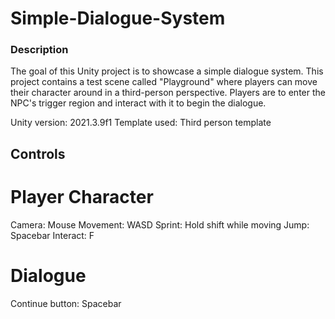 # Simple-Dialogue-System
 
### Description

The goal of this Unity project is to showcase a simple dialogue system. This project contains a test scene called "Playground" where players can move their character around in a third-person perspective. Players are to enter the NPC's trigger region and interact with it to begin the dialogue. 

Unity version: 2021.3.9f1
Template used: Third person template

## Controls

# Player Character
Camera: Mouse
Movement: WASD
Sprint: Hold shift while moving
Jump: Spacebar
Interact: F

# Dialogue
Continue button: Spacebar